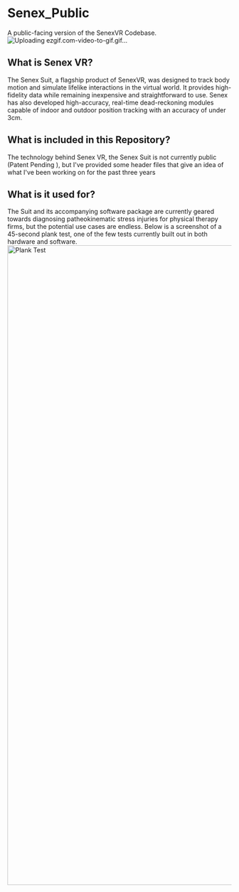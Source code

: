 # Senex_Public
A public-facing version of the SenexVR Codebase.
![Uploading ezgif.com-video-to-gif.gif…]()



## What is Senex VR?
The Senex Suit, a flagship product of SenexVR, was designed to track body motion and simulate lifelike interactions in the virtual world. It provides high-fidelity data while remaining inexpensive and straightforward to use. Senex has also developed high-accuracy, real-time dead-reckoning modules capable of indoor and outdoor position tracking with an accuracy of under 3cm. 

## What is included in this Repository?
The technology behind Senex VR, the Senex Suit is not currently public (Patent Pending ), but I've provided some header files that give an idea of what I've been working on for the past three years

## What is it used for?
The Suit and its accompanying software package are currently geared towards diagnosing patheokinematic stress injuries for physical therapy firms, but the potential use cases are endless. Below is a screenshot of a 45-second plank test, one of the few tests currently built out in both hardware and software.  
<img width="1440" alt="Plank Test" src="https://github.com/Eemac/Senex_Public/assets/28767801/418c651f-eccb-40e1-b5a6-51703c11411d">
